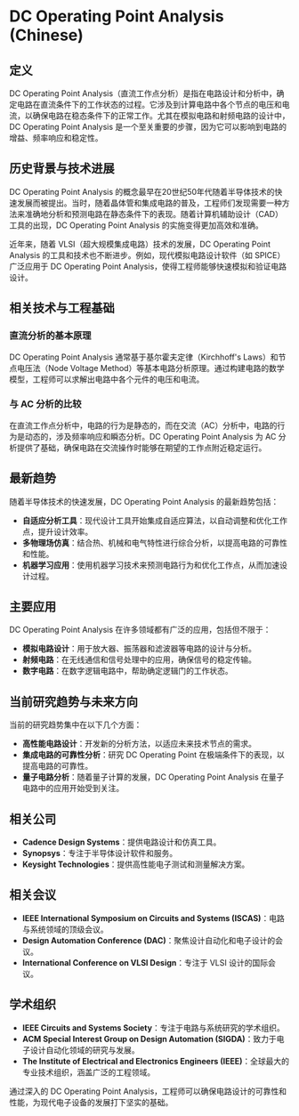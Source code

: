 # DC Operating Point Analysis (Chinese)

## 定义

DC Operating Point Analysis（直流工作点分析）是指在电路设计和分析中，确定电路在直流条件下的工作状态的过程。它涉及到计算电路中各个节点的电压和电流，以确保电路在稳态条件下的正常工作。尤其在模拟电路和射频电路的设计中，DC Operating Point Analysis 是一个至关重要的步骤，因为它可以影响到电路的增益、频率响应和稳定性。

## 历史背景与技术进展

DC Operating Point Analysis 的概念最早在20世纪50年代随着半导体技术的快速发展而被提出。当时，随着晶体管和集成电路的普及，工程师们发现需要一种方法来准确地分析和预测电路在静态条件下的表现。随着计算机辅助设计（CAD）工具的出现，DC Operating Point Analysis 的实施变得更加高效和准确。

近年来，随着 VLSI（超大规模集成电路）技术的发展，DC Operating Point Analysis 的工具和技术也不断进步。例如，现代模拟电路设计软件（如 SPICE）广泛应用于 DC Operating Point Analysis，使得工程师能够快速模拟和验证电路设计。

## 相关技术与工程基础

### 直流分析的基本原理

DC Operating Point Analysis 通常基于基尔霍夫定律（Kirchhoff's Laws）和节点电压法（Node Voltage Method）等基本电路分析原理。通过构建电路的数学模型，工程师可以求解出电路中各个元件的电压和电流。

### 与 AC 分析的比较

在直流工作点分析中，电路的行为是静态的，而在交流（AC）分析中，电路的行为是动态的，涉及频率响应和瞬态分析。DC Operating Point Analysis 为 AC 分析提供了基础，确保电路在交流操作时能够在期望的工作点附近稳定运行。

## 最新趋势

随着半导体技术的快速发展，DC Operating Point Analysis 的最新趋势包括：

- **自适应分析工具**：现代设计工具开始集成自适应算法，以自动调整和优化工作点，提升设计效率。
- **多物理场仿真**：结合热、机械和电气特性进行综合分析，以提高电路的可靠性和性能。
- **机器学习应用**：使用机器学习技术来预测电路行为和优化工作点，从而加速设计过程。

## 主要应用

DC Operating Point Analysis 在许多领域都有广泛的应用，包括但不限于：

- **模拟电路设计**：用于放大器、振荡器和滤波器等电路的设计与分析。
- **射频电路**：在无线通信和信号处理中的应用，确保信号的稳定传输。
- **数字电路**：在数字逻辑电路中，帮助确定逻辑门的工作状态。

## 当前研究趋势与未来方向

当前的研究趋势集中在以下几个方面：

- **高性能电路设计**：开发新的分析方法，以适应未来技术节点的需求。
- **集成电路的可靠性分析**：研究 DC Operating Point 在极端条件下的表现，以提高电路的可靠性。
- **量子电路分析**：随着量子计算的发展，DC Operating Point Analysis 在量子电路中的应用开始受到关注。

## 相关公司

- **Cadence Design Systems**：提供电路设计和仿真工具。
- **Synopsys**：专注于半导体设计软件和服务。
- **Keysight Technologies**：提供高性能电子测试和测量解决方案。

## 相关会议

- **IEEE International Symposium on Circuits and Systems (ISCAS)**：电路与系统领域的顶级会议。
- **Design Automation Conference (DAC)**：聚焦设计自动化和电子设计的会议。
- **International Conference on VLSI Design**：专注于 VLSI 设计的国际会议。

## 学术组织

- **IEEE Circuits and Systems Society**：专注于电路与系统研究的学术组织。
- **ACM Special Interest Group on Design Automation (SIGDA)**：致力于电子设计自动化领域的研究与发展。
- **The Institute of Electrical and Electronics Engineers (IEEE)**：全球最大的专业技术组织，涵盖广泛的工程领域。

通过深入的 DC Operating Point Analysis，工程师可以确保电路设计的可靠性和性能，为现代电子设备的发展打下坚实的基础。